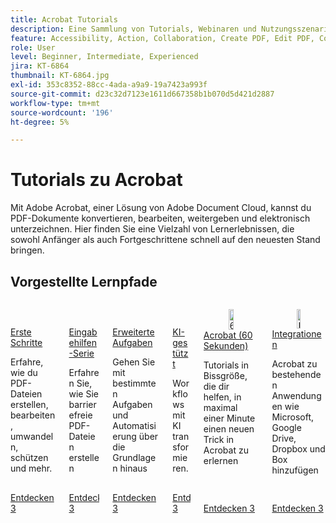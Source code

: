 ```yaml
---
title: Acrobat Tutorials
description: Eine Sammlung von Tutorials, Webinaren und Nutzungsszenarien für Adobe Acrobat
feature: Accessibility, Action, Collaboration, Create PDF, Edit PDF, Convert PDF, Deploy, Mobile, Optimize PDF, Security, Workflow, Workspace, Skill Builder, Sign, Form
role: User
level: Beginner, Intermediate, Experienced
jira: KT-6864
thumbnail: KT-6864.jpg
exl-id: 353c8352-88cc-4ada-a9a9-19a7423a993f
source-git-commit: d23c32d7123e1611d667358b1b070d5d421d2887
workflow-type: tm+mt
source-wordcount: '196'
ht-degree: 5%

---
```


# Tutorials zu Acrobat

Mit Adobe Acrobat, einer Lösung von Adobe Document Cloud, kannst du PDF-Dokumente konvertieren, bearbeiten, weitergeben und elektronisch unterzeichnen. Hier finden Sie eine Vielzahl von Lernerlebnissen, die sowohl Anfänger als auch Fortgeschrittene schnell auf den neuesten Stand bringen.

<div id="recs-overview-body-1"></div>
<div id="recs-overview-body-2"></div>
<div id="recs-overview-body-3"></div>
<div id="recs-overview-body-4"></div>
<div id="recs-overview-body-5"></div>
<div id="recs-overview-body-6"></div>

## Vorgestellte Lernpfade

<!-- START CARDS HTML - DO NOT MODIFY BY HAND -->
<div class="columns">
    <div class="column is-half-tablet is-half-desktop is-one-third-widescreen" aria-label="Getting started">
        <div class="card" style="height: 100%; display: flex; flex-direction: column; height: 100%;">
            <div class="card-image">
                <figure class="image x-is-16by9">
                    <a href="https://experienceleague.adobe.com/de/docs/document-cloud-learn/acrobat-learning/getting-started/getting-started-overview" title="Erste Schritte" target="_self" rel="referrer">
                        <img class="is-bordered-r-small" src="https://experienceleague.adobe.com/de/docs/document-cloud-learn/acrobat-learning/media_19b331849a47f54403361e7661d1882d95fe97fcf.png?width=400&format=webply&optimize=medium" alt="Erste Schritte"
                             style="width: 100%; aspect-ratio: 16 / 9; object-fit: cover; overflow: hidden; display: block; margin: auto;">
                    </a>
                </figure>
            </div>
            <div class="card-content is-padded-small" style="display: flex; flex-direction: column; flex-grow: 1; justify-content: space-between;">
                <div class="top-card-content">
                    <p class="headline is-size-6 has-text-weight-bold">
                        <a href="https://experienceleague.adobe.com/de/docs/document-cloud-learn/acrobat-learning/getting-started/getting-started-overview" target="_self" rel="referrer" title="Erste Schritte">Erste Schritte</a>
                    </p>
                    <p class="is-size-6">Erfahre, wie du PDF-Dateien erstellen, bearbeiten, umwandeln, schützen und mehr.</p>
                </div>
                <a href="https://experienceleague.adobe.com/de/docs/document-cloud-learn/acrobat-learning/getting-started/getting-started-overview" target="_self" rel="referrer" class="spectrum-Button spectrum-Button--outline spectrum-Button--primary spectrum-Button--sizeM" style="align-self: flex-start; margin-top: 1rem;">
                    <span class="spectrum-Button-label has-no-wrap has-text-weight-bold">Entdecken</span>
                3</a>
            </div>
        </div>
    </div>
    <div class="column is-half-tablet is-half-desktop is-one-third-widescreen" aria-label="Accessibility series">
        <div class="card" style="height: 100%; display: flex; flex-direction: column; height: 100%;">
            <div class="card-image">
                <figure class="image x-is-16by9">
                    <a href="https://experienceleague.adobe.com/de/docs/document-cloud-learn/acrobat-learning/accessibility-tutorials/accessibility-overview" title="Barrierefreiheitsserie" target="_self" rel="referrer">
                        <img class="is-bordered-r-small" src="https://experienceleague.adobe.com/de/docs/document-cloud-learn/acrobat-learning/accessibility-tutorials/media_1160a8358f39482862ca2409c878ecea8815b0e35.png?width=400&format=webply&optimize=medium" alt="Barrierefreiheitsserie"
                             style="width: 100%; aspect-ratio: 16 / 9; object-fit: cover; overflow: hidden; display: block; margin: auto;">
                    </a>
                </figure>
            </div>
            <div class="card-content is-padded-small" style="display: flex; flex-direction: column; flex-grow: 1; justify-content: space-between;">
                <div class="top-card-content">
                    <p class="headline is-size-6 has-text-weight-bold">
                        <a href="https://experienceleague.adobe.com/de/docs/document-cloud-learn/acrobat-learning/accessibility-tutorials/accessibility-overview" target="_self" rel="referrer" title="Barrierefreiheitsserie">Eingabehilfen-Serie</a>
                    </p>
                    <p class="is-size-6">Erfahren Sie, wie Sie barrierefreie PDF-Dateien erstellen</p>
                </div>
                <a href="https://experienceleague.adobe.com/de/docs/document-cloud-learn/acrobat-learning/accessibility-tutorials/accessibility-overview" target="_self" rel="referrer" class="spectrum-Button spectrum-Button--outline spectrum-Button--primary spectrum-Button--sizeM" style="align-self: flex-start; margin-top: 1rem;">
                    <span class="spectrum-Button-label has-no-wrap has-text-weight-bold">Entdecken</span>
                3</a>
            </div>
        </div>
    </div>
    <div class="column is-half-tablet is-half-desktop is-one-third-widescreen" aria-label="Advanced tasks">
        <div class="card" style="height: 100%; display: flex; flex-direction: column; height: 100%;">
            <div class="card-image">
                <figure class="image x-is-16by9">
                    <a href="https://experienceleague.adobe.com/de/docs/document-cloud-learn/acrobat-learning/advanced-tasks/advanced-tasks-overview" title="Erweiterte Aufgaben" target="_self" rel="referrer">
                        <img class="is-bordered-r-small" src="https://experienceleague.adobe.com/de/docs/document-cloud-learn/acrobat-learning/media_17d55969ad72e5933df620c2d5c84ba8e273ab39c.png?width=400&format=webply&optimize=medium" alt="Erweiterte Aufgaben"
                             style="width: 100%; aspect-ratio: 16 / 9; object-fit: cover; overflow: hidden; display: block; margin: auto;">
                    </a>
                </figure>
            </div>
            <div class="card-content is-padded-small" style="display: flex; flex-direction: column; flex-grow: 1; justify-content: space-between;">
                <div class="top-card-content">
                    <p class="headline is-size-6 has-text-weight-bold">
                        <a href="https://experienceleague.adobe.com/de/docs/document-cloud-learn/acrobat-learning/advanced-tasks/advanced-tasks-overview" target="_self" rel="referrer" title="Erweiterte Aufgaben">Erweiterte Aufgaben</a>
                    </p>
                    <p class="is-size-6">Gehen Sie mit bestimmten Aufgaben und Automatisierung über die Grundlagen hinaus</p>
                </div>
                <a href="https://experienceleague.adobe.com/de/docs/document-cloud-learn/acrobat-learning/advanced-tasks/advanced-tasks-overview" target="_self" rel="referrer" class="spectrum-Button spectrum-Button--outline spectrum-Button--primary spectrum-Button--sizeM" style="align-self: flex-start; margin-top: 1rem;">
                    <span class="spectrum-Button-label has-no-wrap has-text-weight-bold">Entdecken</span>
                3</a>
            </div>
        </div>
    </div>
    <div class="column is-half-tablet is-half-desktop is-one-third-widescreen" aria-label="AI powered">
        <div class="card" style="height: 100%; display: flex; flex-direction: column; height: 100%;">
            <div class="card-image">
                <figure class="image x-is-16by9">
                    <a href="https://experienceleague.adobe.com/de/docs/document-cloud-learn/acrobat-learning/ai-powered/ai-overview" title="KI-gestützt" target="_self" rel="referrer">
                        <img class="is-bordered-r-small" src="https://experienceleague.adobe.com/de/docs/document-cloud-learn/acrobat-learning/ai-powered/media_1220d424bff112d1d5f154e5ab4f2fe8a5cbd4334.png?width=2000?width=400&format=webply&optimize=medium" alt="KI-gestützt"
                             style="width: 100%; aspect-ratio: 16 / 9; object-fit: cover; overflow: hidden; display: block; margin: auto;">
                    </a>
                </figure>
            </div>
            <div class="card-content is-padded-small" style="display: flex; flex-direction: column; flex-grow: 1; justify-content: space-between;">
                <div class="top-card-content">
                    <p class="headline is-size-6 has-text-weight-bold">
                        <a href="https://experienceleague.adobe.com/de/docs/document-cloud-learn/acrobat-learning/accessibility-tutorials/accessibility-overview" target="_self" rel="referrer" title="KI-gestützt">KI-gestützt</a>
                    </p>
                    <p class="is-size-6">Workflows mit KI transformieren.</p>
                </div>
                <a href="https://experienceleague.adobe.com/de/docs/document-cloud-learn/acrobat-learning/ai-powered/ai-overview" target="_self" rel="referrer" class="spectrum-Button spectrum-Button--outline spectrum-Button--primary spectrum-Button--sizeM" style="align-self: flex-start; margin-top: 1rem;">
                    <span class="spectrum-Button-label has-no-wrap has-text-weight-bold">Entdecken</span>
                3</a>
            </div>
        </div>
    </div>
    <div class="column is-half-tablet is-half-desktop is-one-third-widescreen" aria-label="60-second Acrobat">
        <div class="card" style="height: 100%; display: flex; flex-direction: column; height: 100%;">
            <div class="card-image">
                <figure class="image x-is-16by9">
                    <a href="https://experienceleague.adobe.com/de/docs/document-cloud-learn/acrobat-learning/60-second/60-second-overview" title="60-Sekunden-Acrobat" target="_self" rel="referrer">
                        <img class="is-bordered-r-small" src="https://experienceleague.adobe.com/de/docs/document-cloud-learn/acrobat-learning/media_1e95e07bbceaf7e8f9bfccff9dccc7827fe813d96.png?width=400&format=webply&optimize=medium" alt="60-Sekunden-Acrobat"
                             style="width: 100%; aspect-ratio: 16 / 9; object-fit: cover; overflow: hidden; display: block; margin: auto;">
                    </a>
                </figure>
            </div>
            <div class="card-content is-padded-small" style="display: flex; flex-direction: column; flex-grow: 1; justify-content: space-between;">
                <div class="top-card-content">
                    <p class="headline is-size-6 has-text-weight-bold">
                        <a href="https://experienceleague.adobe.com/de/docs/document-cloud-learn/acrobat-learning/60-second/60-second-overview" target="_self" rel="referrer" title="60-Sekunden-Acrobat">Acrobat (60 Sekunden)</a>
                    </p>
                    <p class="is-size-6">Tutorials in Bissgröße, die dir helfen, in maximal einer Minute einen neuen Trick in Acrobat zu erlernen</p>
                </div>
                <a href="https://experienceleague.adobe.com/de/docs/document-cloud-learn/acrobat-learning/60-second/60-second-overview" target="_self" rel="referrer" class="spectrum-Button spectrum-Button--outline spectrum-Button--primary spectrum-Button--sizeM" style="align-self: flex-start; margin-top: 1rem;">
                    <span class="spectrum-Button-label has-no-wrap has-text-weight-bold">Entdecken</span>
                3</a>
            </div>
        </div>
    </div>
    <div class="column is-half-tablet is-half-desktop is-one-third-widescreen" aria-label="Integrations">
        <div class="card" style="height: 100%; display: flex; flex-direction: column; height: 100%;">
            <div class="card-image">
                <figure class="image x-is-16by9">
                    <a href="https://experienceleague.adobe.com/de/docs/document-cloud-learn/acrobat-learning/integrations/integrate-overview" title="Integrationen" target="_self" rel="referrer">
                        <img class="is-bordered-r-small" src="https://experienceleague.adobe.com/de/docs/document-cloud-learn/acrobat-learning/media_171337d52d3205c2011e230e71736cc71f74ba0ee.png?width=400&format=webply&optimize=medium" alt="Integrationen"
                             style="width: 100%; aspect-ratio: 16 / 9; object-fit: cover; overflow: hidden; display: block; margin: auto;">
                    </a>
                </figure>
            </div>
            <div class="card-content is-padded-small" style="display: flex; flex-direction: column; flex-grow: 1; justify-content: space-between;">
                <div class="top-card-content">
                    <p class="headline is-size-6 has-text-weight-bold">
                        <a href="https://experienceleague.adobe.com/de/docs/document-cloud-learn/acrobat-learning/integrations/integrate-overview" target="_self" rel="referrer" title="Integrationen">Integrationen</a>
                    </p>
                    <p class="is-size-6">Acrobat zu bestehenden Anwendungen wie Microsoft, Google Drive, Dropbox und Box hinzufügen</p>
                </div>
                <a href="https://experienceleague.adobe.com/de/docs/document-cloud-learn/acrobat-learning/integrations/integrate-overview" target="_blank" rel="referrer" class="spectrum-Button spectrum-Button--outline spectrum-Button--primary spectrum-Button--sizeM" style="align-self: flex-start; margin-top: 1rem;">
                    <span class="spectrum-Button-label has-no-wrap has-text-weight-bold">Entdecken</span>
                3</a>
            </div>
        </div>
    </div>
</div>
<!-- END CARDS HTML - DO NOT MODIFY BY HAND -->
